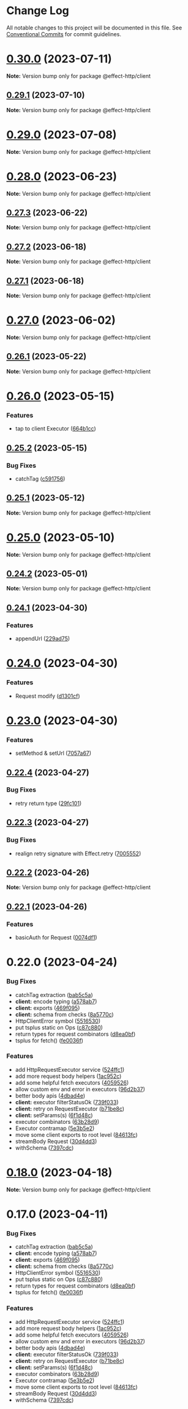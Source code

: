 # Change Log

All notable changes to this project will be documented in this file.
See [Conventional Commits](https://conventionalcommits.org) for commit guidelines.

# [0.30.0](https://github.com/tim-smart/effect-http/compare/v0.29.1...v0.30.0) (2023-07-11)

**Note:** Version bump only for package @effect-http/client





## [0.29.1](https://github.com/tim-smart/effect-http/compare/v0.29.0...v0.29.1) (2023-07-10)

**Note:** Version bump only for package @effect-http/client





# [0.29.0](https://github.com/tim-smart/effect-http/compare/v0.28.0...v0.29.0) (2023-07-08)

**Note:** Version bump only for package @effect-http/client





# [0.28.0](https://github.com/tim-smart/effect-http/compare/v0.27.5...v0.28.0) (2023-06-23)

**Note:** Version bump only for package @effect-http/client





## [0.27.3](https://github.com/tim-smart/effect-http/compare/v0.27.2...v0.27.3) (2023-06-22)

**Note:** Version bump only for package @effect-http/client





## [0.27.2](https://github.com/tim-smart/effect-http/compare/v0.27.1...v0.27.2) (2023-06-18)

**Note:** Version bump only for package @effect-http/client





## [0.27.1](https://github.com/tim-smart/effect-http/compare/v0.27.0...v0.27.1) (2023-06-18)

**Note:** Version bump only for package @effect-http/client





# [0.27.0](https://github.com/tim-smart/effect-http/compare/v0.26.1...v0.27.0) (2023-06-02)

**Note:** Version bump only for package @effect-http/client





## [0.26.1](https://github.com/tim-smart/effect-http/compare/v0.26.0...v0.26.1) (2023-05-22)

**Note:** Version bump only for package @effect-http/client





# [0.26.0](https://github.com/tim-smart/effect-http/compare/v0.25.2...v0.26.0) (2023-05-15)


### Features

* tap to client Executor ([664b1cc](https://github.com/tim-smart/effect-http/commit/664b1cc6a7c3b676b8748eae430fedef3c97e7c8))





## [0.25.2](https://github.com/tim-smart/effect-http/compare/v0.25.1...v0.25.2) (2023-05-15)


### Bug Fixes

* catchTag ([c591756](https://github.com/tim-smart/effect-http/commit/c5917564ad2f7c72546c65e1a91a6d3a95bb3be9))





## [0.25.1](https://github.com/tim-smart/effect-http/compare/v0.25.0...v0.25.1) (2023-05-12)

**Note:** Version bump only for package @effect-http/client





# [0.25.0](https://github.com/tim-smart/effect-http/compare/v0.24.2...v0.25.0) (2023-05-10)

**Note:** Version bump only for package @effect-http/client





## [0.24.2](https://github.com/tim-smart/effect-http/compare/v0.24.1...v0.24.2) (2023-05-01)

**Note:** Version bump only for package @effect-http/client





## [0.24.1](https://github.com/tim-smart/effect-http/compare/v0.24.0...v0.24.1) (2023-04-30)


### Features

* appendUrl ([229ad75](https://github.com/tim-smart/effect-http/commit/229ad75d9f9154521121bc71182965196868a5b1))





# [0.24.0](https://github.com/tim-smart/effect-http/compare/v0.23.0...v0.24.0) (2023-04-30)


### Features

* Request modify ([d1301cf](https://github.com/tim-smart/effect-http/commit/d1301cf505b1357178a2ba0e731f8c14788e04bc))





# [0.23.0](https://github.com/tim-smart/effect-http/compare/v0.22.4...v0.23.0) (2023-04-30)


### Features

* setMethod & setUrl ([7057a67](https://github.com/tim-smart/effect-http/commit/7057a67ceb5cf85baf4856fd99cd60070eeb8505))





## [0.22.4](https://github.com/tim-smart/effect-http/compare/v0.22.3...v0.22.4) (2023-04-27)


### Bug Fixes

* retry return type ([29fc101](https://github.com/tim-smart/effect-http/commit/29fc1011baf754c82076471432e44ca66463a628))





## [0.22.3](https://github.com/tim-smart/effect-http/compare/v0.22.2...v0.22.3) (2023-04-27)


### Bug Fixes

* realign retry signature with Effect.retry ([7005552](https://github.com/tim-smart/effect-http/commit/7005552fdba3662d059c2dc5e4cef6f259d5d033))





## [0.22.2](https://github.com/tim-smart/effect-http/compare/v0.22.1...v0.22.2) (2023-04-26)

**Note:** Version bump only for package @effect-http/client





## [0.22.1](https://github.com/tim-smart/effect-http/compare/v0.22.0...v0.22.1) (2023-04-26)


### Features

* basicAuth for Request ([0074df1](https://github.com/tim-smart/effect-http/commit/0074df170b545d90a91e4cd207b94eea0f537da3))





# 0.22.0 (2023-04-24)


### Bug Fixes

* catchTag extraction ([bab5c5a](https://github.com/tim-smart/effect-http/commit/bab5c5a130d6a69e73cb346ac414fe30f1f1c2a6))
* **client:** encode typing ([a578ab7](https://github.com/tim-smart/effect-http/commit/a578ab7b8a59b17c52c20f1f2fa9ed6a4e418059))
* **client:** exports ([469f095](https://github.com/tim-smart/effect-http/commit/469f095ce9517189649991219654fdd16046664e))
* **client:** schema from checks ([8a5770c](https://github.com/tim-smart/effect-http/commit/8a5770c72d7dffa8c493990b286751dab7a9edb1))
* HttpClientError symbol ([5516530](https://github.com/tim-smart/effect-http/commit/551653069edd2cbdd4f42395f631df5ddf97e7ce))
* put tsplus static on Ops ([c87c880](https://github.com/tim-smart/effect-http/commit/c87c880d8bb07187ecaab62dea5d6d5de643f3d5))
* return types for request combinators ([d8ea0bf](https://github.com/tim-smart/effect-http/commit/d8ea0bfeb0b056617450d5820b67916b4c34d0c0))
* tsplus for fetch() ([fe0036f](https://github.com/tim-smart/effect-http/commit/fe0036f69e378c22d26d4a2fe176717651d82e14))


### Features

* add HttpRequestExecutor service ([524ffc1](https://github.com/tim-smart/effect-http/commit/524ffc1938174d8cf1de098c4157ded9e55c4f9a))
* add more request body helpers ([1ac952c](https://github.com/tim-smart/effect-http/commit/1ac952c02bdafa05844e5fd18b0583083cc61309))
* add some helpful fetch executors ([4059526](https://github.com/tim-smart/effect-http/commit/40595266737f45643009b6fd61789992942c1861))
* allow custom env and error in executors ([96d2b37](https://github.com/tim-smart/effect-http/commit/96d2b3766c5bdf01cf535e33888a22ae3e7725c7))
* better body apis ([4dbad4e](https://github.com/tim-smart/effect-http/commit/4dbad4e945ad443ff01f331551e8d7c3e52b14e0))
* **client:** executor filterStatusOk ([739f033](https://github.com/tim-smart/effect-http/commit/739f0332743ee41d6f528a0daf5368907cf6a3b3))
* **client:** retry on RequestExecutor ([b71be8c](https://github.com/tim-smart/effect-http/commit/b71be8cda4cf40b679ac8cedb4b8b28d8dfe21a3))
* **client:** setParams(s) ([6f1d48c](https://github.com/tim-smart/effect-http/commit/6f1d48c9ce72309a4cfae92dab30852f8ce234fe))
* executor combinators ([63b28d9](https://github.com/tim-smart/effect-http/commit/63b28d9d577b503deb42f88ead20fbae69258fcb))
* Executor contramap ([5e3b5e2](https://github.com/tim-smart/effect-http/commit/5e3b5e2af186846f6559ec3df52a9b38df5c1e87))
* move some client exports to root level ([84613fc](https://github.com/tim-smart/effect-http/commit/84613fc61ff3df2e7e15ad811e1b81ded3e5063f))
* streamBody Request ([30d4dd3](https://github.com/tim-smart/effect-http/commit/30d4dd3fb0b494418ce6ddfd93c13d489647f7d4))
* withSchema ([7397cdc](https://github.com/tim-smart/effect-http/commit/7397cdcc0ed4cb1de3d7c30b0ef5fc6a96c0e712))





# [0.18.0](https://github.com/tim-smart/effect-http/compare/@effect-http/client@0.17.0...@effect-http/client@0.18.0) (2023-04-18)

**Note:** Version bump only for package @effect-http/client





# 0.17.0 (2023-04-11)


### Bug Fixes

* catchTag extraction ([bab5c5a](https://github.com/tim-smart/effect-http/commit/bab5c5a130d6a69e73cb346ac414fe30f1f1c2a6))
* **client:** encode typing ([a578ab7](https://github.com/tim-smart/effect-http/commit/a578ab7b8a59b17c52c20f1f2fa9ed6a4e418059))
* **client:** exports ([469f095](https://github.com/tim-smart/effect-http/commit/469f095ce9517189649991219654fdd16046664e))
* **client:** schema from checks ([8a5770c](https://github.com/tim-smart/effect-http/commit/8a5770c72d7dffa8c493990b286751dab7a9edb1))
* HttpClientError symbol ([5516530](https://github.com/tim-smart/effect-http/commit/551653069edd2cbdd4f42395f631df5ddf97e7ce))
* put tsplus static on Ops ([c87c880](https://github.com/tim-smart/effect-http/commit/c87c880d8bb07187ecaab62dea5d6d5de643f3d5))
* return types for request combinators ([d8ea0bf](https://github.com/tim-smart/effect-http/commit/d8ea0bfeb0b056617450d5820b67916b4c34d0c0))
* tsplus for fetch() ([fe0036f](https://github.com/tim-smart/effect-http/commit/fe0036f69e378c22d26d4a2fe176717651d82e14))


### Features

* add HttpRequestExecutor service ([524ffc1](https://github.com/tim-smart/effect-http/commit/524ffc1938174d8cf1de098c4157ded9e55c4f9a))
* add more request body helpers ([1ac952c](https://github.com/tim-smart/effect-http/commit/1ac952c02bdafa05844e5fd18b0583083cc61309))
* add some helpful fetch executors ([4059526](https://github.com/tim-smart/effect-http/commit/40595266737f45643009b6fd61789992942c1861))
* allow custom env and error in executors ([96d2b37](https://github.com/tim-smart/effect-http/commit/96d2b3766c5bdf01cf535e33888a22ae3e7725c7))
* better body apis ([4dbad4e](https://github.com/tim-smart/effect-http/commit/4dbad4e945ad443ff01f331551e8d7c3e52b14e0))
* **client:** executor filterStatusOk ([739f033](https://github.com/tim-smart/effect-http/commit/739f0332743ee41d6f528a0daf5368907cf6a3b3))
* **client:** retry on RequestExecutor ([b71be8c](https://github.com/tim-smart/effect-http/commit/b71be8cda4cf40b679ac8cedb4b8b28d8dfe21a3))
* **client:** setParams(s) ([6f1d48c](https://github.com/tim-smart/effect-http/commit/6f1d48c9ce72309a4cfae92dab30852f8ce234fe))
* executor combinators ([63b28d9](https://github.com/tim-smart/effect-http/commit/63b28d9d577b503deb42f88ead20fbae69258fcb))
* Executor contramap ([5e3b5e2](https://github.com/tim-smart/effect-http/commit/5e3b5e2af186846f6559ec3df52a9b38df5c1e87))
* move some client exports to root level ([84613fc](https://github.com/tim-smart/effect-http/commit/84613fc61ff3df2e7e15ad811e1b81ded3e5063f))
* streamBody Request ([30d4dd3](https://github.com/tim-smart/effect-http/commit/30d4dd3fb0b494418ce6ddfd93c13d489647f7d4))
* withSchema ([7397cdc](https://github.com/tim-smart/effect-http/commit/7397cdcc0ed4cb1de3d7c30b0ef5fc6a96c0e712))
